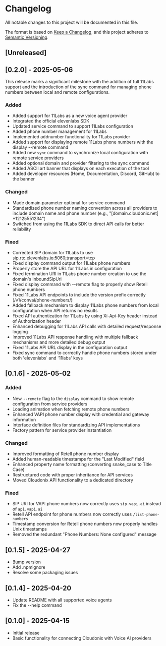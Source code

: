 # Changelog

All notable changes to this project will be documented in this file.

The format is based on [Keep a Changelog](https://keepachangelog.com/en/1.0.0/),
and this project adheres to [Semantic Versioning](https://semver.org/spec/v2.0.0.html).

## [Unreleased]

## [0.2.0] - 2025-05-06

This release marks a significant milestone with the addition of full 11Labs support and the introduction of the sync command for managing phone numbers between local and remote configurations.

### Added
- Added support for 11Labs as a new voice agent provider
- Integrated the official elevenlabs SDK
- Updated service command to support 11Labs configuration
- Added phone number management for 11Labs
- Implemented addnumber functionality for 11Labs provider
- Added support for displaying remote 11Labs phone numbers with the display --remote command
- Added new `sync` command to synchronize local configuration with remote service providers
- Added optional domain and provider filtering to the sync command
- Added ASCII art banner that displays on each execution of the tool
- Added developer resources (Home, Documentation, Discord, GitHub) to the banner

### Changed
- Made domain parameter optional for service command
- Standardized phone number naming convention across all providers to include domain name and phone number (e.g., "[domain.cloudonix.net] +12125551234")
- Switched from using the 11Labs SDK to direct API calls for better reliability

### Fixed
- Corrected SIP domain for 11Labs to use sip.rtc.elevenlabs.io:5060;transport=tcp
- Fixed display command output for 11Labs phone numbers
- Properly store the API URL for 11Labs in configuration
- Fixed termination URI in 11Labs phone number creation to use the domain's inboundSipUri
- Fixed display command with --remote flag to properly show Retell phone numbers
- Fixed 11Labs API endpoints to include the version prefix correctly (/v1/convai/phone-numbers/)
- Added fallback mechanism to display 11Labs phone numbers from local configuration when API returns no results
- Fixed API authentication for 11Labs by using Xi-Api-Key header instead of Authorization header
- Enhanced debugging for 11Labs API calls with detailed request/response logging
- Improved 11Labs API response handling with multiple fallback mechanisms and more detailed debug output
- Fixed 11Labs API URL display in the configuration output
- Fixed sync command to correctly handle phone numbers stored under both 'elevenlabs' and '11labs' keys

## [0.1.6] - 2025-05-02

### Added
- New `--remote` flag to the `display` command to show remote configuration from service providers
- Loading animation when fetching remote phone numbers
- Enhanced VAPI phone number display with credential and gateway information
- Interface definition files for standardizing API implementations
- Factory pattern for service provider instantiation

### Changed
- Improved formatting of Retell phone number display
- Added human-readable timestamps for the "Last Modified" field
- Enhanced property name formatting (converting snake_case to Title Case)
- Restructured code with proper inheritance for API services
- Moved Cloudonix API functionality to a dedicated directory

### Fixed
- SIP URI for VAPI phone numbers now correctly uses `sip.vapi.ai` instead of `api.vapi.ai`
- Retell API endpoint for phone numbers now correctly uses `/list-phone-numbers` 
- Timestamp conversion for Retell phone numbers now properly handles Unix timestamps
- Removed the redundant "Phone Numbers: None configured" message

## [0.1.5] - 2025-04-27

- Bump version
- Add .npmignore
- Resolve some packaging issues

## [0.1.4] - 2025-04-20

- Update README with all supported voice agents 
- Fix the --help command

## [0.1.0] - 2025-04-15

- Initial release
- Basic functionality for connecting Cloudonix with Voice AI providers